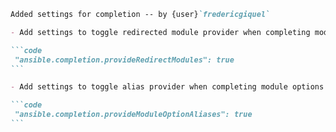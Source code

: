 ````md
Added settings for completion -- by {user}`fredericgiquel`

- Add settings to toggle redirected module provider when completing modules

```code
 "ansible.completion.provideRedirectModules": true
```

- Add settings to toggle alias provider when completing module options

```code
 "ansible.completion.provideModuleOptionAliases": true
```
````
